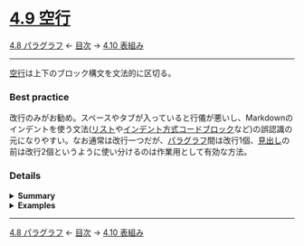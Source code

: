 # [4.9 空行](https://higuma.github.io/github-markdown-guide/gfm/#blank-lines)

[4.8 パラグラフ](paragraphs.md)
← [目次](index.md) →
[4.10 表組み](tables-extension.md)

------------------------------------------------------------------------

[空行]は上下のブロック構文を文法的に区切る。

### Best practice

改行のみがお勧め。スペースやタブが入っていると行儀が悪いし、Markdownのインデントを使う文法([リスト]や[インデント方式コードブロック]など)の誤認識の元になりやすい。なお通常は改行一つだが、[パラグラフ]間は改行1個、[見出し]の前は改行2個というように使い分けるのは作業用として有効な方法。

### Details

<details>
<summary><strong>Summary</strong></summary>

* 上下のブロック間を区切るのに用いられる
* 改行のみ、または一行の中に[空白文字] (スペースやタブなど)のみを含み改行で終わる
* 複数の連続する[空行]はまとめられて一つのブロック区切りと認識する
* 文書開始直後、文書終了直前の[空行]は除去

</details>

<details>
<summary><strong>Examples</strong></summary>

次は文書開始前、[パラグラフ]間、文書終了前に複数の空白文字(スペースやタブ)が入った[空行]を含む例。見た目では分からないが、GitHubのコードブロック表示の右上Copyアイコンをクリックするとクリップボードにコピーしてテキストエディタなどで確認できる。

> ```markdown
>   
> 
> aaa
>   
> 	
> 
> # aaa
> 
>   
> ```

結果は次の通り。文書の開始・終了の手前の[空行]は除去し、[パラグラフ]と[見出し]の間にある複数の[空行]はまとめられて一つのブロック区切りになる。

>   
> 
> aaa
>   
> 
> # aaa
> 
>   

</details>

------------------------------------------------------------------------

[4.8 パラグラフ](paragraphs.md)
← [目次](index.md) →
[4.10 表組み](tables-extension.md)

[ATX]: https://en.wikipedia.org/wiki/Aaron_Swartz#atx
[ATX headings]: #42-atx-headings
[コードフェンス]: https://higuma.github.io/github-markdown-guide/gfm/#code-fence
[CommonMark]: https://commonmark.org/
[info string]: https://higuma.github.io/github-markdown-guide/gfm/#info-string
[Markdown]: https://ja.wikipedia.org/wiki/Markdown
[Setext]: https://en.wikipedia.org/wiki/Setext
[Setext heading]: #43-setext-headings
[インデント方式コードブロック]: #44-indented-code-blocks
[インライン]: inlines.md
[コードフェンス]: https://higuma.github.io/github-markdown-guide/gfm/#code-fence
[シンタックスハイライト]: https://ja.wikipedia.org/シンタックスハイライト
[フェンスドコードブロック]: #45-fenced-code-blocks
[リスト]: lists.md
[リンク]: https://higuma.github.io/github-markdown-guide/gfm/#links
[リンク参照定義]: https://higuma.github.io/github-markdown-guide/gfm/#link-reference-definition
[リンクラベル]: https://higuma.github.io/github-markdown-guide/gfm/#link-label
[リンク先]: https://higuma.github.io/github-markdown-guide/gfm/#link-destination
[リンクタイトル]: https://higuma.github.io/github-markdown-guide/gfm/#link-title
[パラグラフ]: #48-paragraphs
[空行]: #49-blank-lines
[空白文字]: https://higuma.github.io/github-markdown-guide/gfm/#whitespace-character
[正規表現]: https://deeloper.mozilla.org/ja/docs/Web/JavaScript/Guide/Regular_Expressions
[見出し]: #42-atx-headings
